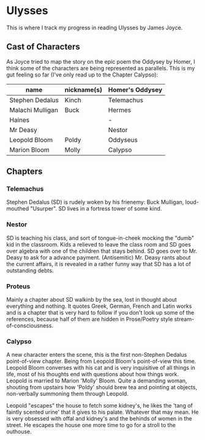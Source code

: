 # Ulysses

This is where I track my progress in reading Ulysses by James Joyce.

## Cast of Characters
As Joyce tried to map the story on the epic poem the Oddysey by Homer, I think some of the characters are being represented as parallels. This is my gut feeling so far (I've only read up to the Chapter Calypso): 

| name | nickname(s) | Homer's Oddysey
|------|-------------|---------|
|Stephen Dedalus | Kinch | Telemachus
|Malachi Mulligan | Buck | Hermes
|Haines | | -
|Mr Deasy | | Nestor
|Leopold Bloom | Poldy | Oddyseus
|Marion Bloom | Molly | Calypso

## Chapters

### Telemachus
Stephen Dedalus (SD) is rudely woken by his frienemy: Buck Mulligan, loud-mouthed "Usurper". SD lives in a fortress tower of some kind.

### Nestor
SD is teaching his class, and sort of tongue-in-cheek mocking the "dumb" kid in the classroom. Kids a relieved to leave the class room and SD goes over algebra with one of the children that stays behind.
SD goes over to Mr. Deasy to ask for a advance payment. (Antisemitic) Mr. Deasy rants about the current affairs, it is revealed in a rather funny way that SD has a lot of outstanding debts. 

### Proteus
Mainly a chapter about SD walkinb by the sea, lost in thought about everything and nothing. It quotes Greek, German, French and Latin works and is a chapter that is very hard to follow if you don't look up some of the references, because half of them are hidden in Prose/Poetry style stream-of-consciousness.

### Calypso
A new character enters the scene, this is the first non-Stephen Dedalus point-of-view chapter. Being from Leopold Bloom's point-of-view this time. Leopold Bloom converses with his cat and is very inquisitive of all things in life, most of his thoughts end with questions about how things work. Leopold is married to Marion 'Molly' Bloom. Quite a demanding woman, shouting from upstairs how 'Poldy' should brew tea and pointing at objects, non-verbally summoning them through Leopold.

Leopold "escapes" the house to fetch some kidney's, he likes the 'tang of faintly scented urine' that it gives to his palate. Whatever that may mean. He is very obsessed with offal and kidney's and the behinds of women in the street.
He escapes the house one more time to go for a stroll to the outhouse.

